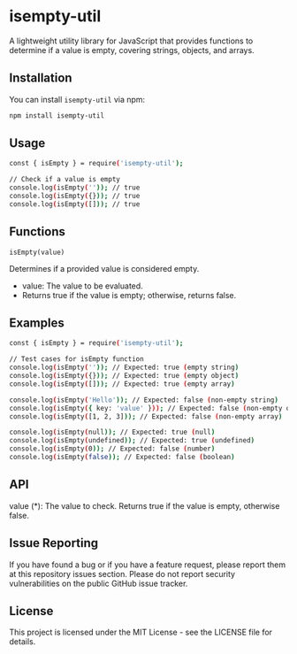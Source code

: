 # isempty-util

A lightweight utility library for JavaScript that provides functions to determine if a value is empty, covering strings, objects, and arrays.

## Installation

You can install `isempty-util` via npm:

```bash
npm install isempty-util
```

## Usage

```bash
const { isEmpty } = require('isempty-util');

// Check if a value is empty
console.log(isEmpty('')); // true
console.log(isEmpty({})); // true
console.log(isEmpty([])); // true

```
## Functions

`isEmpty(value)`

Determines if a provided value is considered empty.

- value: The value to be evaluated.
- Returns true if the value is empty; otherwise, returns false.

## Examples

```bash
const { isEmpty } = require('isempty-util');

// Test cases for isEmpty function
console.log(isEmpty('')); // Expected: true (empty string)
console.log(isEmpty({})); // Expected: true (empty object)
console.log(isEmpty([])); // Expected: true (empty array)

console.log(isEmpty('Hello')); // Expected: false (non-empty string)
console.log(isEmpty({ key: 'value' })); // Expected: false (non-empty object)
console.log(isEmpty([1, 2, 3])); // Expected: false (non-empty array)

console.log(isEmpty(null)); // Expected: true (null)
console.log(isEmpty(undefined)); // Expected: true (undefined)
console.log(isEmpty(0)); // Expected: false (number)
console.log(isEmpty(false)); // Expected: false (boolean)

```

## API

value (*): The value to check.
Returns true if the value is empty, otherwise false.


## Issue Reporting
If you have found a bug or if you have a feature request, please report them at this repository issues section. Please do not report security vulnerabilities on the public GitHub issue tracker.

## License
This project is licensed under the MIT License - see the LICENSE file for details.
